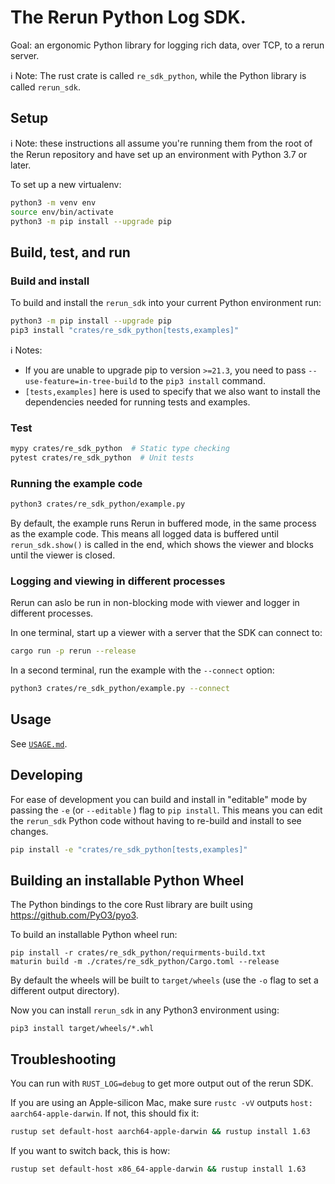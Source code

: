 # The Rerun Python Log SDK.

Goal: an ergonomic Python library for logging rich data, over TCP, to a rerun server.

ℹ️ Note: The rust crate is called `re_sdk_python`, while the Python library is called `rerun_sdk`.

## Setup

ℹ️ Note: these instructions all assume you're running them from the root of the Rerun repository and have set up an environment with Python 3.7 or later.

To set up a new virtualenv:

```sh
python3 -m venv env
source env/bin/activate
python3 -m pip install --upgrade pip
```

## Build, test, and run
### Build and install
To build and install the `rerun_sdk` into your current Python environment run:

```sh
python3 -m pip install --upgrade pip
pip3 install "crates/re_sdk_python[tests,examples]"
```
ℹ️ Notes:
- If you are unable to upgrade pip to version `>=21.3`, you need to pass `--use-feature=in-tree-build` to the `pip3 install` command.
-  `[tests,examples]` here is used to specify that we also want to install the dependencies needed for running tests and examples.

### Test
```sh
mypy crates/re_sdk_python  # Static type checking
pytest crates/re_sdk_python  # Unit tests
```

### Running the example code
```sh
python3 crates/re_sdk_python/example.py
```

By default, the example runs Rerun in buffered mode, in the same process as the example code. This means all logged data is buffered until `rerun_sdk.show()` is called in the end, which shows the viewer and blocks until the viewer is closed.

### Logging and viewing in different processes

Rerun can aslo be run in non-blocking mode with viewer and logger in different processes.

In one terminal, start up a viewer with a server that the SDK can connect to:
```sh
cargo run -p rerun --release
```

In a second terminal, run the example with the `--connect` option:
```sh
python3 crates/re_sdk_python/example.py --connect
```

## Usage
See [`USAGE.md`](USAGE.md).

## Developing
For ease of development you can build and install in "editable" mode by passing the `-e` (or `--editable` ) flag to `pip install`. This means you can edit the `rerun_sdk` Python code without having to re-build and install to see changes.
```sh
pip install -e "crates/re_sdk_python[tests,examples]"
```

## Building an installable Python Wheel
The Python bindings to the core Rust library are built using https://github.com/PyO3/pyo3.

To build an installable Python wheel run:
```
pip install -r crates/re_sdk_python/requirments-build.txt
maturin build -m ./crates/re_sdk_python/Cargo.toml --release
```

By default the wheels will be built to `target/wheels` (use the `-o` flag to set a different output directory).

Now you can install `rerun_sdk` in any Python3 environment using:

```
pip3 install target/wheels/*.whl
```


## Troubleshooting
You can run with `RUST_LOG=debug` to get more output out of the rerun SDK.

If you are using an Apple-silicon Mac, make sure `rustc -vV` outputs `host: aarch64-apple-darwin`. If not, this should fix it:

``` sh
rustup set default-host aarch64-apple-darwin && rustup install 1.63
```

If you want to switch back, this is how:
``` sh
rustup set default-host x86_64-apple-darwin && rustup install 1.63
```
